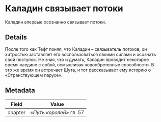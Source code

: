 # Каладин связывает потоки
Каладин впервые осознанно связывает потоки.

## Details
После того как Тефт понял, что Каладин – связыватель потоков, он хитростью заставляет его воспользоваться своими силами и осознать свой поступок. Не зная, что и думать, Каладин проводит некоторое время наедине с собой, осмысливая новообретенные способности. В это же время он встречает Шута, и тот рассказывает ему историю о «Странствующем парусе».

## Metadata
| Field | Value |
| ----- | ----- |
| chapter | *«Путь королей»* гл. 57 |
